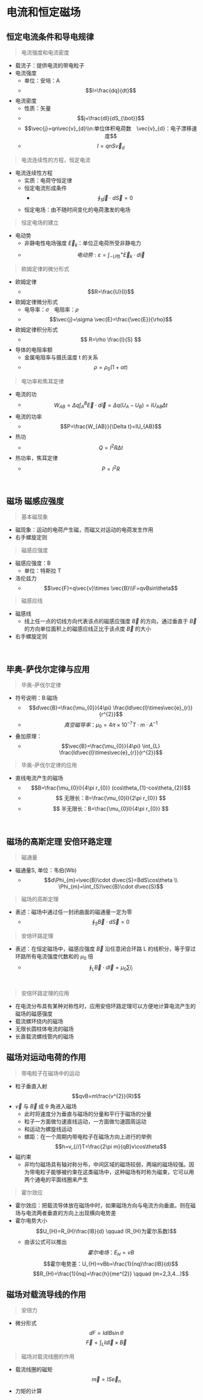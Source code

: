 <link href="style.css" rel="stylesheet" type="text/css"/>

# **电流和恒定磁场**

## **恒定电流条件和导电规律**
> 电流强度和电流密度 
- 载流子：提供电流的带电粒子
- 电流强度
  - 单位：安培：A
  - $$I=\frac{dq}{dt}$$
- 电流密度
  - 性质：矢量
  - $$j=\frac{dI}{dS_{\bot}}$$
  - $$\vec{j}=qn\vec{v}_{d}\\n:单位体积电荷数　\vec{v}_{d}：电子漂移速度$$
  - $$I=qnS\vec{v}_{d}$$

>电流连续性的方程，恒定电流
- 电流连续性方程
  - 实质：电荷守恒定律
  - 恒定电流形成条件
    - $$\oint_{S}\vec{j}\cdot d\vec{S}=0$$
  - 恒定电场：由不随时间变化的电荷激发的电场

> 恒定电场的建立 
- 电动势
  - 非静电性电场强度 $\vec{E}_{k}$：单位正电荷所受非静电力
  - $$电动势:\varepsilon=\int_{-(内)}^{+}\vec{E}_{k}\cdot d\vec{l}$$

> 欧姆定律的微分形式 
- 欧姆定律
  - $$R=\frac{U}{I}$$
- 欧姆定律微分形式
  - 电导率：$\sigma$　电阻率：$\rho$
  - $$\vec{j}=\sigma \vec{E}=\frac{\vec{E}}{\rho}$$
- 欧姆定律积分形式
  - $$ R=\rho \frac{l}{S} $$
- 导体的电阻率额
  - 金属电阻率与摄氏温度 t 的关系
  - $$ \rho=\rho_{0}(1+\alpha t) $$

> 电功率和焦耳定律 
- 电流的功
  - $$W_{AB}=\Delta q\int^{B}_{A}\vec{E}\cdot d\vec{l}=\Delta q(U_{A}-U_{B})=IU_{AB}\Delta t$$
- 电流的功率
  - $$P=\frac{W_{AB}}{\Delta t}=IU_{AB}$$
- 热功
  - $$Q=I^{2}R\Delta t$$
- 热功率，焦耳定律
  - $$P=I^{2}R$$

<br>

## **磁场 磁感应强度**
> 基本磁现象 
- 磁现象：运动的电荷产生磁，而磁又对运动的电荷发生作用
- 右手螺旋定则

> 磁感应强度 
- 磁感应强度：B
  - 单位：特斯拉 T
- 洛伦兹力
  - $$\vec{F}=q\vec{v}\times \vec{B}\\F=qvBsin\theta$$
  
> 磁感应线 
- 磁感线
  - 线上任一点的切线方向代表该点的磁感应强度 $\vec{B}$ 的方向，通过垂直于 $\vec{B}$ 的方向单位面积上的磁感应线正比于该点度 $\vec{B}$ 的大小
- 右手螺旋定则

<br>

## **毕奥-萨伐尔定律与应用**
> 毕奥-萨伐尔定律 
- 符号说明：B:磁场
  - $$d\vec{B}=\frac{\mu_{0}}{4\pi} \frac{Id\vec{l}\times\vec{e}_{r}}{r^{2}}$$
  - $$真空磁导率：\mu_{0}=4\pi \times 10^{-7}　T\cdot m \cdot A^{-1}$$
- 叠加原理：
  - $$\vec{B}=\frac{\mu_{0}}{4\pi} \int_{L} \frac{Id\vec{l}\times\vec{e}_{r}}{r^{2}}$$

> 毕奥-萨伐尔定律的应用 
- 直线电流产生的磁场
  - $$B=\frac{\mu_{0}I}{4\pi r_{0}} (cos\theta_{1}-cos\theta_{2})$$
  - $$ 无限长：B=\frac{\mu_{0}I}{2\pi r_{0}} $$
  - $$ 半无限长：B=\frac{\mu_{0}I}{4\pi r_{0}} $$

<br>

## **磁场的高斯定理 安倍环路定理**
> 磁通量 
- 磁通量S, 单位：韦伯(Wb)
  - $$d\Phi_{m}=\vec{B}\cdot d\vec{S}=BdS\cos\theta  \\  \Phi_{m}=\int_{S}\vec{B}\cdot d\vec{S}$$
> 磁场的高斯定理 
- 表述：磁场中通过任一封闭曲面的磁通量一定为零
  - $$\oint_{S}\vec{B}\cdot d\vec{S}=0$$

> 安倍环路定理 
- 表述：在恒定磁场中，磁感应强度 $\vec{B}$ 沿任意闭合环路 L 的线积分，等于穿过环路所有电流强度代数和的 $\mu_{0}$ 倍
  - $$\oint_{L}\vec{B}\cdot d\vec{l}=\mu_{0}\sum I_{i}$$

<br>

> 安倍环路定理的应用
  - 在电流分布具有某种对称性时，应用安倍环路定理可以方便地计算电流产生的磁场的磁感强度
  - 载流螺环绕内的磁场
  - 无限长圆柱体电流的磁场
  - 长直载流螺线管内的磁场

## **磁场对运动电荷的作用**
> 带电粒子在磁场中的运动
  - 粒子垂直入射
    $$qvB=m\frac{v^{2}}{R}$$
  - $\vec{v}$ 与 $\vec{B}$ 成 &theta; 角进入磁场
    - 此时将速度分为垂直与磁场的分量和平行于磁场的分量
    - 粒子一方面做匀速直线运动，一方面做匀速圆周运动
    - 和运动为螺旋线运动
    - 螺距：在一个周期内带电粒子在磁场方向上进行的举例
      $$h=v_{//}T=\frac{2\pi m}{qB}v\cos\theta$$
  - 磁约束
    - 非均匀磁场具有轴对称分布，中间区域的磁场较弱，两端的磁场较强。因为带电粒子能够被约束在这类磁场中，这种磁场有时称为磁束，它可以用两个通电的平面线圈来产生

> 霍尔效应
  - 霍尔效应：把载流导体放在磁场中时，如果磁场方向与电流方向垂直。则在磁场与电流两者垂直的方向上出现横向电势差
  - 霍尔电势大小
    $$U_{H}=R_{H}\frac{IB}{d} \qquad (R_{H}为霍尔系数)$$
    - 由该公式可以推出  
      $$霍尔电场：E_{H}=vB$$
      $$霍尔电势差：U_{H}=vBb=\frac{1}{nq}\frac{IB}{d}$$
      $$R_{H}=\frac{1}{nq}=\frac{h}{me^{2}} \qquad (m=2,3,4...)$$

## **磁场对载流导线的作用**
> 安倍力
  - 微分形式
    $$dF=IdlB\sin\theta$$
    $$\vec{F}=\int_{L}Id\vec{l}\times\vec{B}$$

> 磁场对载流线圈的作用
  - 载流线圈的磁矩
    $$\vec{m}=IS\vec{e}_{n}$$
  - 力矩的计算